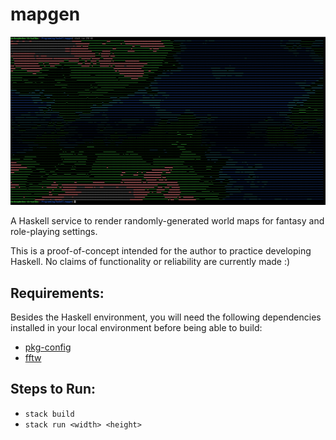 # mapgen

![A map generated via the mapgen utility](https://raw.githubusercontent.com/elizabeth-bruce/mapgen/master/assets/mapgen_example_github.png)

A Haskell service to render randomly-generated world maps for fantasy and role-playing settings.

This is a proof-of-concept intended for the author to practice developing Haskell. No claims of functionality or reliability are currently made :)

## Requirements:

Besides the Haskell environment, you will need the following dependencies installed in your local environment before being able to build:
* [pkg-config](https://www.freedesktop.org/wiki/Software/pkg-config/)
* [fftw](http://www.fftw.org/)

## Steps to Run:

* `stack build`
* `stack run <width> <height>`
